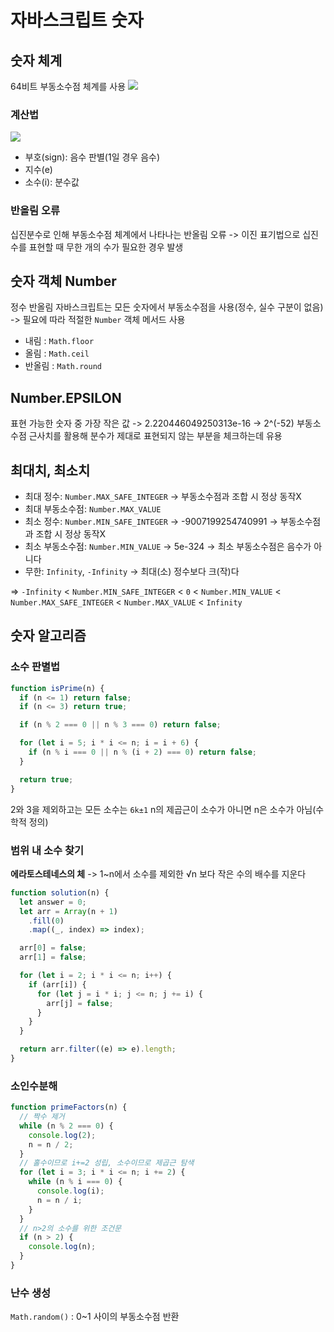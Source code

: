 # 자바스크립트 숫자

## 숫자 체계

64비트 부동소수점 체계를 사용
![](https://images.velog.io/images/94chl/post/45229fbb-c322-48a4-88b1-23bafe344dd7/image.png)

### 계산법

![](https://images.velog.io/images/94chl/post/6f413d8e-3a39-4474-8fc6-c42349869e0a/image.png)

- 부호(sign): 음수 판별(1일 경우 음수)
- 지수(e)
- 소수(i): 분수값

### 반올림 오류

십진분수로 인해 부동소수점 체계에서 나타나는 반올림 오류
-> 이진 표기법으로 십진수를 표현할 때 무한 개의 수가 필요한 경우 발생

## 숫자 객체 Number

정수 반올림
자바스크립트는 모든 숫자에서 부동소수점을 사용(정수, 실수 구분이 없음)
-> 필요에 따라 적절한 `Number` 객체 메서드 사용

- 내림 : `Math.floor`
- 올림 : `Math.ceil`
- 반올림 : `Math.round`

## Number.EPSILON

표현 가능한 숫자 중 가장 작은 값
-> 2.220446049250313e-16
-> 2^(-52)
부동소수점 근사치를 활용해 분수가 제대로 표현되지 않는 부분을 체크하는데 유용

## 최대치, 최소치

- 최대 정수: `Number.MAX_SAFE_INTEGER`
  -> 부동소수점과 조합 시 정상 동작X
- 최대 부동소수점: `Number.MAX_VALUE`
- 최소 정수: `Number.MIN_SAFE_INTEGER`
  -> -9007199254740991
  -> 부동소수점과 조합 시 정상 동작X
- 최소 부동소수점: `Number.MIN_VALUE`
  -> 5e-324
  -> 최소 부동소수점은 음수가 아니다
- 무한: `Infinity`, `-Infinity`
  -> 최대(소) 정수보다 크(작)다

=> `-Infinity` < `Number.MIN_SAFE_INTEGER` < `0` < `Number.MIN_VALUE` < `Number.MAX_SAFE_INTEGER` < `Number.MAX_VALUE` < `Infinity`

## 숫자 알고리즘

### 소수 판별법

```js
function isPrime(n) {
  if (n <= 1) return false;
  if (n <= 3) return true;

  if (n % 2 === 0 || n % 3 === 0) return false;

  for (let i = 5; i * i <= n; i = i + 6) {
    if (n % i === 0 || n % (i + 2) === 0) return false;
  }

  return true;
}
```

2와 3을 제외하고는 모든 소수는 `6k±1`
n의 제곱근이 소수가 아니면 n은 소수가 아님(수학적 정의)

### 범위 내 소수 찾기

**에라토스테네스의 체**
-> 1~n에서 소수를 제외한 √n 보다 작은 수의 배수를 지운다

```js
function solution(n) {
  let answer = 0;
  let arr = Array(n + 1)
    .fill(0)
    .map((_, index) => index);

  arr[0] = false;
  arr[1] = false;

  for (let i = 2; i * i <= n; i++) {
    if (arr[i]) {
      for (let j = i * i; j <= n; j += i) {
        arr[j] = false;
      }
    }
  }

  return arr.filter((e) => e).length;
}
```

### 소인수분해

```js
function primeFactors(n) {
  // 짝수 제거
  while (n % 2 === 0) {
    console.log(2);
    n = n / 2;
  }
  // 홀수이므로 i+=2 성립, 소수이므로 제곱근 탐색
  for (let i = 3; i * i <= n; i += 2) {
    while (n % i === 0) {
      console.log(i);
      n = n / i;
    }
  }
  // n>2의 소수를 위한 조건문
  if (n > 2) {
    console.log(n);
  }
}
```

### 난수 생성

`Math.random()` : 0~1 사이의 부동소수점 반환
